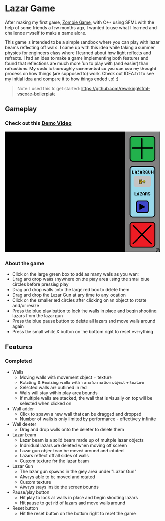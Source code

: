 # Lazar Game

After making my first game, [Zombie Game](https://github.com/WhyPine/Zombie-Game), with C++ using SFML with the help of some friends a few months ago, I wanted to use what I learned and challenge myself to make a game alone.

This game is intended to be a simple sandbox where you can play with lazar beams reflecting off walls. I came up with this idea while taking a summer physics for engineers class where I learned about how light reflects and refracts. I had an idea to make a game implementing both features and found that reflections are much more fun to play with (and easier) than refractions. My code is thoroughly commented so you can see my thought process on how things (are supposed to) work. Check out IDEA.txt to see my initial idea and compare it to how things ended up! :)

> Note: I used this to get started: https://github.com/rewrking/sfml-vscode-boilerplate


## Gameplay
### Check out this [Demo Video](https://youtu.be/mOFwntEncUQ)

![Lazar Game UI](UIv1.png)

### About the game
- Click on the large green box to add as many walls as you want
- Drag and drop walls anywhere on the play area using the small blue circles before pressing play
- Drag and drop walls onto the large red box to delete them
- Drag and drop the Lazar Gun at any time to any location
- Click on the smaller red circles after clicking on an object to rotate and/or resize
- Press the blue play button to lock the walls in place and begin shooting lazars from the lazar gun
- Press the blue pause button to delete all lazars and move walls around again
- Press the small white X button on the bottom right to reset everything

## Features

### Completed

- Walls
  - Moving walls with movement object + texture
  - Rotating & Resizing walls with transformation object + texture
  - Selected walls are outlined in red
  - Walls will stay within play area bounds
  - If multiple walls are stacked, the wall that is visually on top will be selected when clicked on
- Wall adder
  - Click to spawn a new wall that can be dragged and dropped
  - Number of walls is only limited by performance - effectively infinite
- Wall deleter
  - Drag and drop walls onto the deleter to delete them
- Lazar beam
  - Lazar beam is a solid beam made up of multiple lazar objects
  - Individual lazars are deleted when moving off screen
  - Lazar gun object can be moved around and rotated
  - Lazars reflect off all sides of walls
  - Custom texture for the lazar beam
- Lazar Gun
  - The lazar gun spawns in the grey area under "Lazar Gun"
  - Always able to be moved and rotated
  - Custom texture
  - Always stays inside the screen bounds
- Pause/play button
  - Hit play to lock all walls in place and begin shooting lazars
  - Hit pause to get rid of lazars and move walls around
- Reset button
  - Hit the reset button on the bottom right to reset the game
